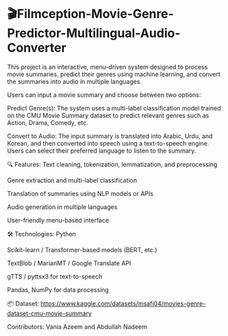 # 🎬Filmception-Movie-Genre-Predictor-Multilingual-Audio-Converter
This project is an interactive, menu-driven system designed to process movie summaries, predict their genres using machine learning, and convert the summaries into audio in multiple languages.

Users can input a movie summary and choose between two options:

Predict Genre(s): The system uses a multi-label classification model trained on the CMU Movie Summary dataset to predict relevant genres such as Action, Drama, Comedy, etc.

Convert to Audio: The input summary is translated into Arabic, Urdu, and Korean, and then converted into speech using a text-to-speech engine. Users can select their preferred language to listen to the summary.

🔍 Features:
Text cleaning, tokenization, lemmatization, and preprocessing

Genre extraction and multi-label classification

Translation of summaries using NLP models or APIs

Audio generation in multiple languages

User-friendly menu-based interface

🛠 Technologies:
Python

Scikit-learn / Transformer-based models (BERT, etc.)

TextBlob / MarianMT / Google Translate API

gTTS / pyttsx3 for text-to-speech

Pandas, NumPy for data processing

📦 Dataset: https://www.kaggle.com/datasets/msafi04/movies-genre-dataset-cmu-movie-summary

Contributors: Vania Azeem and Abdullah Nadeem
